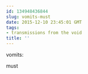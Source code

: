 ```yaml
---
id: 134948436844
slug: vomits-must
date: 2015-12-10 23:45:01 GMT
tags:
- transmissions from the void
title: ''
---
```


vomits:

must